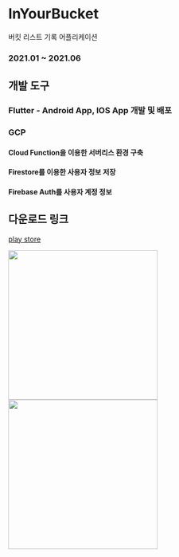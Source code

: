 # InYourBucket

버킷 리스트 기록 어플리케이션
### 2021.01 ~ 2021.06

## 개발 도구
### Flutter - Android App, IOS App 개발 및 배포
### GCP
#### Cloud Function을 이용한 서버리스 환경 구축
#### Firestore를 이용한 사용자 정보 저장
#### Firebase Auth를 사용자 계정 정보

## 다운로드 링크
[play store](https://play.google.com/store/apps/details?id=com.acver.inYourBucket)

<img height=300 src="https://pacific-allosaurus-0cc.notion.site/image/https%3A%2F%2Fs3-us-west-2.amazonaws.com%2Fsecure.notion-static.com%2Fe3c9e36e-8e6a-4970-affb-cb0de241ab70%2FUntitled.png?table=block&id=c745ca2e-f525-4d78-98fb-4cacb596b925&spaceId=2be085d3-1230-4b75-a1d4-41846d83a7c6&width=2000&userId=&cache=v2">
<img height=300 src="https://pacific-allosaurus-0cc.notion.site/image/https%3A%2F%2Fs3-us-west-2.amazonaws.com%2Fsecure.notion-static.com%2Fe4e21189-69df-4880-a67e-485aa18bf1b4%2FUntitled.png?table=block&id=adea5f90-0159-4e11-8e18-49fd97c7bb99&spaceId=2be085d3-1230-4b75-a1d4-41846d83a7c6&width=2000&userId=&cache=v2">
